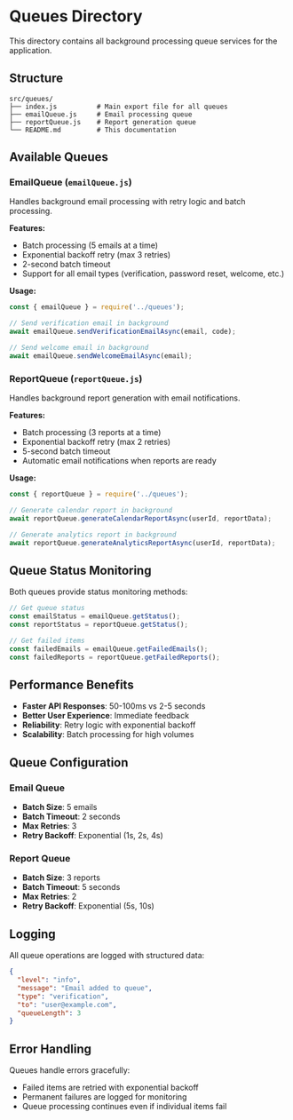 # Queues Directory

This directory contains all background processing queue services for the application.

## Structure

```
src/queues/
├── index.js          # Main export file for all queues
├── emailQueue.js     # Email processing queue
├── reportQueue.js    # Report generation queue
└── README.md         # This documentation
```

## Available Queues

### EmailQueue (`emailQueue.js`)
Handles background email processing with retry logic and batch processing.

**Features:**
- Batch processing (5 emails at a time)
- Exponential backoff retry (max 3 retries)
- 2-second batch timeout
- Support for all email types (verification, password reset, welcome, etc.)

**Usage:**
```javascript
const { emailQueue } = require('../queues');

// Send verification email in background
await emailQueue.sendVerificationEmailAsync(email, code);

// Send welcome email in background
await emailQueue.sendWelcomeEmailAsync(email);
```

### ReportQueue (`reportQueue.js`)
Handles background report generation with email notifications.

**Features:**
- Batch processing (3 reports at a time)
- Exponential backoff retry (max 2 retries)
- 5-second batch timeout
- Automatic email notifications when reports are ready

**Usage:**
```javascript
const { reportQueue } = require('../queues');

// Generate calendar report in background
await reportQueue.generateCalendarReportAsync(userId, reportData);

// Generate analytics report in background
await reportQueue.generateAnalyticsReportAsync(userId, reportData);
```

## Queue Status Monitoring

Both queues provide status monitoring methods:

```javascript
// Get queue status
const emailStatus = emailQueue.getStatus();
const reportStatus = reportQueue.getStatus();

// Get failed items
const failedEmails = emailQueue.getFailedEmails();
const failedReports = reportQueue.getFailedReports();
```

## Performance Benefits

- **Faster API Responses**: 50-100ms vs 2-5 seconds
- **Better User Experience**: Immediate feedback
- **Reliability**: Retry logic with exponential backoff
- **Scalability**: Batch processing for high volumes

## Queue Configuration

### Email Queue
- **Batch Size**: 5 emails
- **Batch Timeout**: 2 seconds
- **Max Retries**: 3
- **Retry Backoff**: Exponential (1s, 2s, 4s)

### Report Queue
- **Batch Size**: 3 reports
- **Batch Timeout**: 5 seconds
- **Max Retries**: 2
- **Retry Backoff**: Exponential (5s, 10s)

## Logging

All queue operations are logged with structured data:

```json
{
  "level": "info",
  "message": "Email added to queue",
  "type": "verification",
  "to": "user@example.com",
  "queueLength": 3
}
```

## Error Handling

Queues handle errors gracefully:
- Failed items are retried with exponential backoff
- Permanent failures are logged for monitoring
- Queue processing continues even if individual items fail